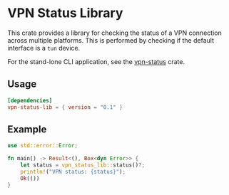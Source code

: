 # VPN Status Library
This crate provides a library for checking the status of a VPN connection across multiple platforms.
This is performed by checking if the default interface is a `tun` device.

For the stand-lone CLI application, see the [vpn-status](../) crate.

## Usage
```toml
[dependencies]
vpn-status-lib = { version = "0.1" }
```
## Example
```rust
use std::error::Error;

fn main() -> Result<(), Box<dyn Error>> {
    let status = vpn_status_lib::status()?;
    println!("VPN status: {status}");
    Ok(())
}
```
